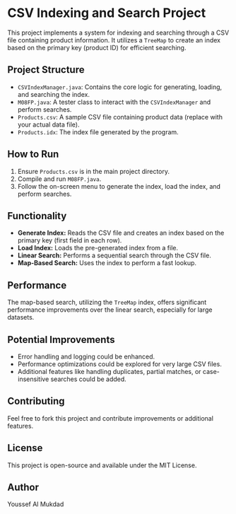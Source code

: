 # CSV Indexing and Search Project

This project implements a system for indexing and searching through a CSV file containing product information. It utilizes a `TreeMap` to create an index based on the primary key (product ID) for efficient searching.

## Project Structure

*   `CSVIndexManager.java`: Contains the core logic for generating, loading, and searching the index.
*   `M08FP.java`: A tester class to interact with the `CSVIndexManager` and perform searches.
*   `Products.csv`: A sample CSV file containing product data (replace with your actual data file).
*   `Products.idx`: The index file generated by the program.

## How to Run

1.  Ensure `Products.csv` is in the main project directory.
2.  Compile and run `M08FP.java`.
3.  Follow the on-screen menu to generate the index, load the index, and perform searches.

## Functionality

*   **Generate Index:** Reads the CSV file and creates an index based on the primary key (first field in each row).
*   **Load Index:** Loads the pre-generated index from a file.
*   **Linear Search:** Performs a sequential search through the CSV file.
*   **Map-Based Search:** Uses the index to perform a fast lookup.

## Performance

The map-based search, utilizing the `TreeMap` index, offers significant performance improvements over the linear search, especially for large datasets.

## Potential Improvements

*   Error handling and logging could be enhanced.
*   Performance optimizations could be explored for very large CSV files.
*   Additional features like handling duplicates, partial matches, or case-insensitive searches could be added.

## Contributing

Feel free to fork this project and contribute improvements or additional features.

## License

This project is open-source and available under the MIT License.

## Author 

Youssef Al Mukdad
